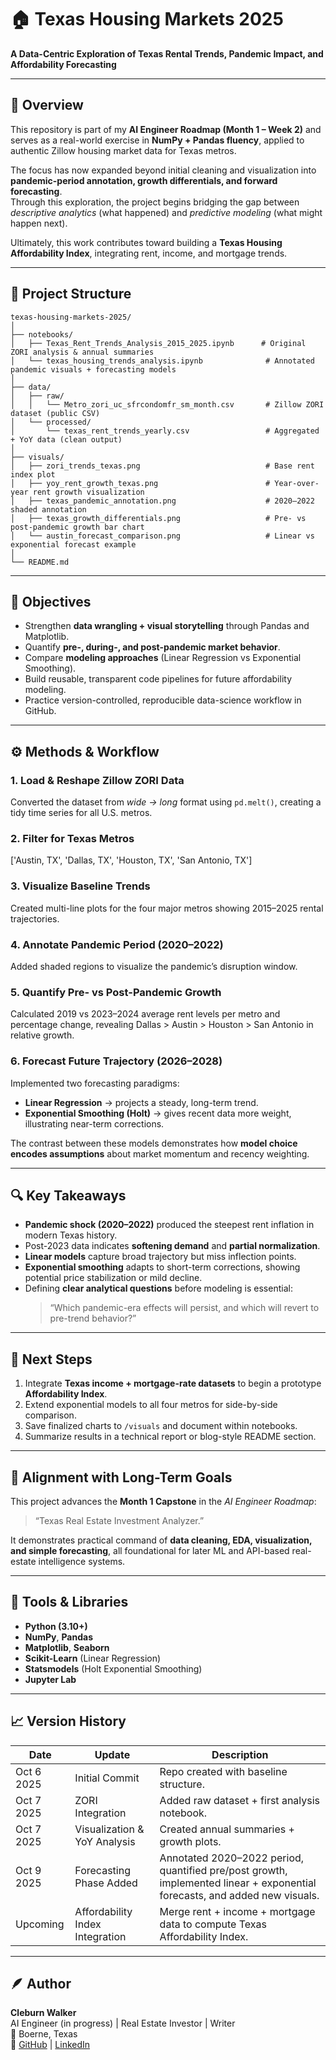 # 🏠 Texas Housing Markets 2025  
**A Data-Centric Exploration of Texas Rental Trends, Pandemic Impact, and Affordability Forecasting**

---

## 📘 Overview
This repository is part of my **AI Engineer Roadmap (Month 1 – Week 2)** and serves as a real-world exercise in **NumPy + Pandas fluency**, applied to authentic Zillow housing market data for Texas metros.

The focus has now expanded beyond initial cleaning and visualization into **pandemic-period annotation, growth differentials, and forward forecasting**.  
Through this exploration, the project begins bridging the gap between *descriptive analytics* (what happened) and *predictive modeling* (what might happen next).

Ultimately, this work contributes toward building a **Texas Housing Affordability Index**, integrating rent, income, and mortgage trends.

---

## 🧩 Project Structure
```plaintext
texas-housing-markets-2025/
│
├── notebooks/
│   ├── Texas_Rent_Trends_Analysis_2015_2025.ipynb      # Original ZORI analysis & annual summaries
│   └── texas_housing_trends_analysis.ipynb              # Annotated pandemic visuals + forecasting models
│
├── data/
│   ├── raw/
│   │   └── Metro_zori_uc_sfrcondomfr_sm_month.csv       # Zillow ZORI dataset (public CSV)
│   └── processed/
│       └── texas_rent_trends_yearly.csv                 # Aggregated + YoY data (clean output)
│
├── visuals/
│   ├── zori_trends_texas.png                            # Base rent index plot
│   ├── yoy_rent_growth_texas.png                        # Year-over-year rent growth visualization
│   ├── texas_pandemic_annotation.png                    # 2020–2022 shaded annotation
│   ├── texas_growth_differentials.png                   # Pre- vs post-pandemic growth bar chart
│   └── austin_forecast_comparison.png                   # Linear vs exponential forecast example
│
└── README.md
```

---

## 🧠 Objectives
- Strengthen **data wrangling + visual storytelling** through Pandas and Matplotlib.  
- Quantify **pre-, during-, and post-pandemic market behavior**.  
- Compare **modeling approaches** (Linear Regression vs Exponential Smoothing).  
- Build reusable, transparent code pipelines for future affordability modeling.  
- Practice version-controlled, reproducible data-science workflow in GitHub.

---

## ⚙️ Methods & Workflow

### 1. Load & Reshape Zillow ZORI Data
Converted the dataset from *wide → long* format using `pd.melt()`, creating a tidy time series for all U.S. metros.

### 2. Filter for Texas Metros
['Austin, TX', 'Dallas, TX', 'Houston, TX', 'San Antonio, TX']

### 3. Visualize Baseline Trends
Created multi-line plots for the four major metros showing 2015–2025 rental trajectories.

### 4. Annotate Pandemic Period (2020–2022)
Added shaded regions to visualize the pandemic’s disruption window.

### 5. Quantify Pre- vs Post-Pandemic Growth
Calculated 2019 vs 2023–2024 average rent levels per metro and percentage change, revealing Dallas > Austin > Houston > San Antonio in relative growth.

### 6. Forecast Future Trajectory (2026–2028)
Implemented two forecasting paradigms:
- **Linear Regression** → projects a steady, long-term trend.  
- **Exponential Smoothing (Holt)** → gives recent data more weight, illustrating near-term corrections.

The contrast between these models demonstrates how **model choice encodes assumptions** about market momentum and recency weighting.

---

## 🔍 Key Takeaways
- **Pandemic shock (2020–2022)** produced the steepest rent inflation in modern Texas history.  
- Post-2023 data indicates **softening demand** and **partial normalization**.  
- **Linear models** capture broad trajectory but miss inflection points.  
- **Exponential smoothing** adapts to short-term corrections, showing potential price stabilization or mild decline.  
- Defining **clear analytical questions** before modeling is essential:  
  > “Which pandemic-era effects will persist, and which will revert to pre-trend behavior?”

---

## 🚀 Next Steps
1. Integrate **Texas income + mortgage-rate datasets** to begin a prototype **Affordability Index**.  
2. Extend exponential models to all four metros for side-by-side comparison.  
3. Save finalized charts to `/visuals` and document within notebooks.  
4. Summarize results in a technical report or blog-style README section.  

---

## 🧭 Alignment with Long-Term Goals
This project advances the **Month 1 Capstone** in the *AI Engineer Roadmap*:  
> “Texas Real Estate Investment Analyzer.”  

It demonstrates practical command of **data cleaning, EDA, visualization, and simple forecasting**, all foundational for later ML and API-based real-estate intelligence systems.

---

## 🧰 Tools & Libraries
- **Python (3.10+)**  
- **NumPy**, **Pandas**  
- **Matplotlib**, **Seaborn**  
- **Scikit-Learn** (Linear Regression)  
- **Statsmodels** (Holt Exponential Smoothing)  
- **Jupyter Lab**

---

## 📈 Version History
| Date | Update | Description |
|------|---------|-------------|
| Oct 6 2025 | Initial Commit | Repo created with baseline structure. |
| Oct 7 2025 | ZORI Integration | Added raw dataset + first analysis notebook. |
| Oct 7 2025 | Visualization & YoY Analysis | Created annual summaries + growth plots. |
| Oct 9 2025 | Forecasting Phase Added | Annotated 2020–2022 period, quantified pre/post growth, implemented linear + exponential forecasts, and added new visuals. |
| Upcoming | Affordability Index Integration | Merge rent + income + mortgage data to compute Texas Affordability Index. |

---

## 🪶 Author
**Cleburn Walker**  
AI Engineer (in progress) | Real Estate Investor | Writer  
📍 Boerne, Texas  
🔗 [GitHub](https://github.com/cleburn) | [LinkedIn](https://linkedin.com/in/cleburnwalker)